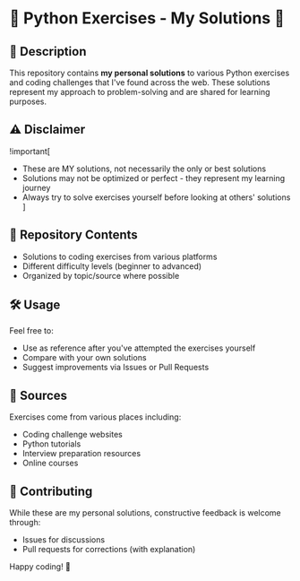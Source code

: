 # 🐍 Python Exercises - My Solutions 🐍

## 📝 Description
This repository contains **my personal solutions** to various Python exercises and coding challenges that I've found across the web. These solutions represent my approach to problem-solving and are shared for learning purposes.

## ⚠️ Disclaimer
!important[
- These are MY solutions, not necessarily the only or best solutions
- Solutions may not be optimized or perfect - they represent my learning journey
- Always try to solve exercises yourself before looking at others' solutions
]

## 📂 Repository Contents
- Solutions to coding exercises from various platforms
- Different difficulty levels (beginner to advanced)
- Organized by topic/source where possible

## 🛠️ Usage
Feel free to:
- Use as reference after you've attempted the exercises yourself
- Compare with your own solutions
- Suggest improvements via Issues or Pull Requests

## 📜 Sources
Exercises come from various places including:
- Coding challenge websites
- Python tutorials
- Interview preparation resources
- Online courses

## 🤝 Contributing
While these are my personal solutions, constructive feedback is welcome through:
- Issues for discussions
- Pull requests for corrections (with explanation)

Happy coding! 🚀
